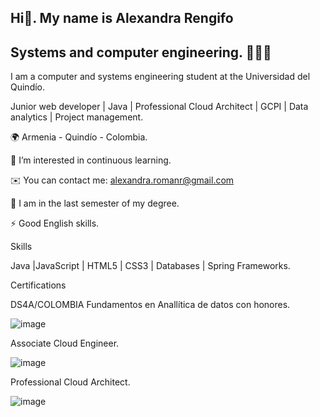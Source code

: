 
## Hi👋. My name is Alexandra Rengifo
## Systems and computer engineering. 👩🏻‍💻

I am a computer and systems engineering student at the Universidad del Quindío. 

Junior web developer | Java | Professional Cloud Architect | GCPI | Data analytics | Project management.

🌍 Armenia - Quindío - Colombia.

👀 I’m interested in continuous learning.

✉️ You can contact me: alexandra.romanr@gmail.com

🧠 I am in the last semester of my degree.

⚡ Good English skills.

Skills

Java |JavaScript | HTML5 | CSS3 | Databases | Spring Frameworks.


Certifications

DS4A/COLOMBIA Fundamentos en Anallítica de datos con honores.

![image](https://github.com/AlexandraRengifo29/AlexandraRengifo29/assets/141187835/bc2cc601-35a4-48d2-b11a-36e114631704)

 Associate Cloud Engineer.

![image](https://github.com/AlexandraRengifo29/AlexandraRengifo29/assets/141187835/1444917f-6a4b-46a5-bff6-f32a461df9ff)

Professional Cloud Architect.

![image](https://github.com/AlexandraRengifo29/AlexandraRengifo29/assets/141187835/feed8413-f91c-4e49-ad45-dd1b13dc71f5)


<!---
AlexandraRengifo29/AlexandraRengifo29 is a ✨ special ✨ repository because its `README.md` (this file) appears on your GitHub profile.
You can click the Preview link to take a look at your changes.
--->
